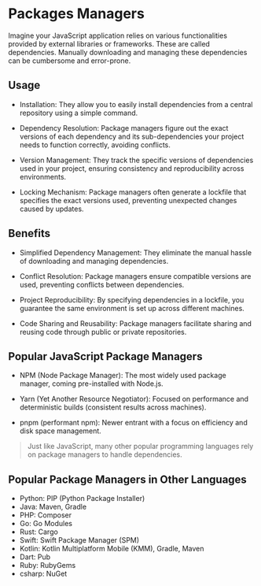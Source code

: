 # Packages Managers

Imagine your JavaScript application relies on various functionalities provided by external libraries or frameworks. These are called dependencies. Manually downloading and managing these dependencies can be cumbersome and error-prone.

## Usage

- Installation: They allow you to easily install dependencies from a central repository using a simple command.

- Dependency Resolution: Package managers figure out the exact versions of each dependency and its sub-dependencies your project needs to function correctly, avoiding conflicts.

- Version Management: They track the specific versions of dependencies used in your project, ensuring consistency and reproducibility across environments.

- Locking Mechanism: Package managers often generate a lockfile that specifies the exact versions used, preventing unexpected changes caused by updates.

## Benefits

- Simplified Dependency Management: They eliminate the manual hassle of downloading and managing dependencies.

- Conflict Resolution: Package managers ensure compatible versions are used, preventing conflicts between dependencies.

- Project Reproducibility: By specifying dependencies in a lockfile, you guarantee the same environment is set up across different machines.

- Code Sharing and Reusability: Package managers facilitate sharing and reusing code through public or private repositories.

## Popular JavaScript Package Managers

- NPM (Node Package Manager): The most widely used package manager, coming pre-installed with Node.js.

- Yarn (Yet Another Resource Negotiator): Focused on performance and deterministic builds (consistent results across machines).

- pnpm (performant npm): Newer entrant with a focus on efficiency and disk space management.

> Just like JavaScript, many other popular programming languages rely on package managers to handle dependencies.

## Popular Package Managers in Other Languages

- Python: PIP (Python Package Installer)
- Java: Maven, Gradle
- PHP: Composer
- Go: Go Modules
- Rust: Cargo
- Swift: Swift Package Manager (SPM)
- Kotlin: Kotlin Multiplatform Mobile (KMM), Gradle, Maven
- Dart: Pub
- Ruby: RubyGems
- csharp: NuGet
